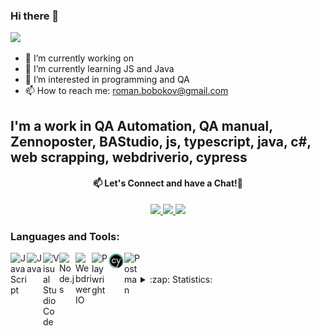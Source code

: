 ### Hi there 👋

![](https://komarev.com/ghpvc/?username=Behieril&style=flat-square)

- 🔭 I’m currently working on 
- 🌱 I’m currently learning JS and Java
- 🤔 I’m interested in programming and QA
- 📫 How to reach me:
roman.bobokov@gmail.com

## I'm a work in  QA Automation, QA manual, Zennoposter, BAStudio, js, typescript, java, c#, web scrapping, webdriverio, cypress

<h4 align="center">
  📫 Let's Connect and have a Chat!💬
</h1>
<p align="center">
<a href="https://t.me/Behieril">
  <img height="32" src="https://cdn-icons-png.flaticon.com/512/906/906377.png"/>
</a>
<a href="https://www.linkedin.com/in/azanir/">
  <img height="32" src="https://cdn-icons-png.flaticon.com/512/1377/1377213.png"/>
</a>
<a href="https://twitter.com/Behieril">
  <img height="32" src="https://cdn-icons-png.flaticon.com/512/3670/3670127.png"/>
</a>
</p>

### Languages and Tools:

<img align="left" alt="JavaScript" width="26px" src="https://cdn-icons-png.flaticon.com/512/5968/5968292.png" />
<img align="left" alt="Java" width="26px" src="https://cdn-icons-png.flaticon.com/512/919/919854.png" />
<img align="left" alt="Visual Studio Code" width="26px" src="https://code.visualstudio.com/assets/images/code-stable.png" />
<img align="left" alt="Node.js" width="26px" src="https://cdn-icons-png.flaticon.com/512/5968/5968322.png" />
<img align="left" alt="WebdriwerIO" width="26px" src="https://raw.githubusercontent.com/webdriverio/webdriverio-schematics/HEAD/.github/assets/logo.png" />
<img align="left" alt="Playwright" width="26px" src="https://playwright.dev/img/playwright-logo.svg" />
<img align="left" alt="Cypress" width="26px" src="https://raw.githubusercontent.com/vscode-icons/vscode-icons/a6526a9b865babf8d661779a5d1fff67672fce89/icons/file_type_cypress.svg" />
<img align="left" alt="Postman" width="26px" src="https://cdn.icon-icons.com/icons2/3053/PNG/512/postman_alt_macos_bigsur_icon_189814.png" />
<br />
<br />


<details>
  <summary>:zap: Statistics:</summary>
   <img align="left" alt="codeSTACKr's GitHub Stats" src="https://github-readme-stats.vercel.app/api/top-langs/?username=Behieril&theme=tokyonight&langs_count=4" />
    <br />
    <img align="left" alt="codeSTACKr's GitHub Stats" src="https://github-readme-stats.vercel.app/api?username=Behieril&show_icons=true&theme=tokyonight&show_icons=true" />
</details>
